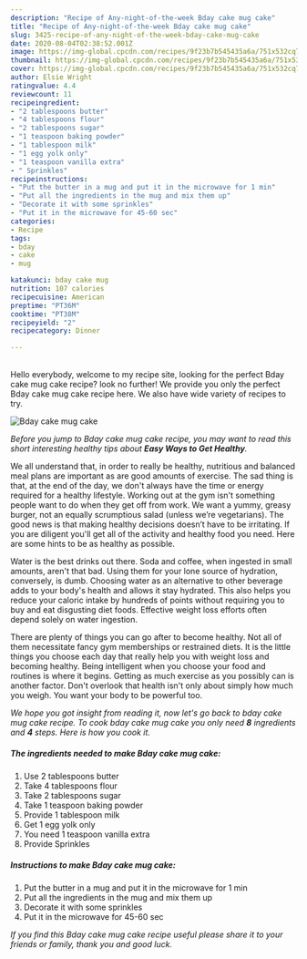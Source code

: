 ```yaml
---
description: "Recipe of Any-night-of-the-week Bday cake mug cake"
title: "Recipe of Any-night-of-the-week Bday cake mug cake"
slug: 3425-recipe-of-any-night-of-the-week-bday-cake-mug-cake
date: 2020-08-04T02:38:52.001Z
image: https://img-global.cpcdn.com/recipes/9f23b7b545435a6a/751x532cq70/bday-cake-mug-cake-recipe-main-photo.jpg
thumbnail: https://img-global.cpcdn.com/recipes/9f23b7b545435a6a/751x532cq70/bday-cake-mug-cake-recipe-main-photo.jpg
cover: https://img-global.cpcdn.com/recipes/9f23b7b545435a6a/751x532cq70/bday-cake-mug-cake-recipe-main-photo.jpg
author: Elsie Wright
ratingvalue: 4.4
reviewcount: 11
recipeingredient:
- "2 tablespoons butter"
- "4 tablespoons flour"
- "2 tablespoons sugar"
- "1 teaspoon baking powder"
- "1 tablespoon milk"
- "1 egg yolk only"
- "1 teaspoon vanilla extra"
- " Sprinkles"
recipeinstructions:
- "Put the butter in a mug and put it in the microwave for 1 min"
- "Put all the ingredients in the mug and mix them up"
- "Decorate it with some sprinkles"
- "Put it in the microwave for 45-60 sec"
categories:
- Recipe
tags:
- bday
- cake
- mug

katakunci: bday cake mug 
nutrition: 107 calories
recipecuisine: American
preptime: "PT36M"
cooktime: "PT38M"
recipeyield: "2"
recipecategory: Dinner

---
```

<br>
Hello everybody, welcome to my recipe site, looking for the perfect Bday cake mug cake recipe? look no further! We provide you only the perfect Bday cake mug cake recipe here. We also have wide variety of recipes to try.
<br>


![Bday cake mug cake](https://img-global.cpcdn.com/recipes/9f23b7b545435a6a/751x532cq70/bday-cake-mug-cake-recipe-main-photo.jpg)

<i>Before you jump to Bday cake mug cake recipe, you may want to read this short interesting healthy tips about <strong>Easy Ways to Get Healthy</strong>.</i>

We all understand that, in order to really be healthy, nutritious and balanced meal plans are important as are good amounts of exercise. The sad thing is that, at the end of the day, we don't always have the time or energy required for a healthy lifestyle. Working out at the gym isn't something people want to do when they get off from work. We want a yummy, greasy burger, not an equally scrumptious salad (unless we’re vegetarians). The good news is that making healthy decisions doesn’t have to be irritating. If you are diligent you'll get all of the activity and healthy food you need. Here are some hints to be as healthy as possible.

Water is the best drinks out there. Soda and coffee, when ingested in small amounts, aren't that bad. Using them for your lone source of hydration, conversely, is dumb. Choosing water as an alternative to other beverage adds to your body's health and allows it stay hydrated. This also helps you reduce your caloric intake by hundreds of points without requiring you to buy and eat disgusting diet foods. Effective weight loss efforts often depend solely on water ingestion.

There are plenty of things you can go after to become healthy. Not all of them necessitate fancy gym memberships or restrained diets. It is the little things you choose each day that really help you with weight loss and becoming healthy. Being intelligent when you choose your food and routines is where it begins. Getting as much exercise as you possibly can is another factor. Don't overlook that health isn't only about simply how much you weigh. You want your body to be powerful too. 


<i>We hope you got insight from reading it, now let's go back to bday cake mug cake recipe. To cook bday cake mug cake you only need <strong>8</strong> ingredients and <strong>4</strong> steps. Here is how you cook it.
</i>

##### The ingredients needed to make Bday cake mug cake:

1. Use 2 tablespoons butter
1. Take 4 tablespoons flour
1. Take 2 tablespoons sugar
1. Take 1 teaspoon baking powder
1. Provide 1 tablespoon milk
1. Get 1 egg yolk only
1. You need 1 teaspoon vanilla extra
1. Provide  Sprinkles


##### Instructions to make Bday cake mug cake:

1. Put the butter in a mug and put it in the microwave for 1 min
1. Put all the ingredients in the mug and mix them up
1. Decorate it with some sprinkles
1. Put it in the microwave for 45-60 sec


<i>If you find this Bday cake mug cake recipe useful please share it to your friends or family, thank you and good luck.</i>
